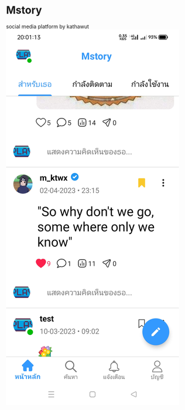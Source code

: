 # Mstory
social media platform by kathawut
![Alt text](https://github.com/Devktw/Mstory/raw/master/Screenshot_2023-08-14-20-01-14-10_7e19a526774e78726e645e780b90ade1.jpg "Optional title")

